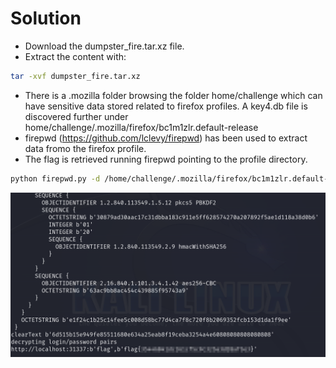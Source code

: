 # Solution
- Download the dumpster_fire.tar.xz file.
- Extract the content with:
```bash
tar -xvf dumpster_fire.tar.xz
```
- There is a .mozilla folder browsing the folder home/challenge which can have sensitive data stored related to firefox profiles. A key4.db file is discovered further under home/challenge/.mozilla/firefox/bc1m1zlr.default-release
- firepwd (https://github.com/lclevy/firepwd) has been used to extract data fromo the firefox profile.
- The flag is retrieved running firepwd pointing to the profile directory.
```bash
python firepwd.py -d /home/challenge/.mozilla/firefox/bc1m1zlr.default-release

```

![Alt text](image.png)
